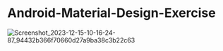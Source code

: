 ﻿# Android-Material-Design-Exercise

![Screenshot_2023-12-15-10-16-24-87_94432b366f70660d27a9ba38c3b22c63](https://github.com/Shoykat361/Android-Material-Design-Exercise/assets/79807718/71b327a7-1785-4f1d-90c1-a8cf866616e3)
